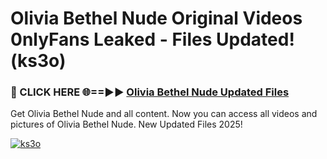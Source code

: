 # Olivia Bethel Nude Original Videos 0nlyFans Leaked - Files Updated! (ks3o)

<h3>🔴 CLICK HERE 🌐==►► <a href="https://tinyurl.com/52m3yx9h" rel="nofollow">Olivia Bethel Nude Updated Files</a></h3>

Get Olivia Bethel Nude and all content. Now you can access all videos and pictures of Olivia Bethel Nude. New Updated Files 2025!

[![ks3o](https://i.imgur.com/TnHtlc8.gif)](https://tinyurl.com/52m3yx9h)
